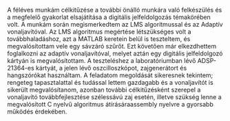 A féléves munkám célkitűzése a további önálló munkára való felkészülés és a megfelelő gyakorlat elsajátítása a digitális jelfeldolgozás témakörében volt. A munkám során megismerkedtem az LMS algoritmussal és az Adaptív vonaljavítóval. Az LMS algoritmus megértése létszükséges volt a továbbhaladáshoz, azt a MATLAB keretein belül is teszteltem, és megvalósítottam vele egy sávzáró szűrőt. Ezt követően már elkezdhettem foglalkozni az adaptív vonaljavítóval, melyet aztán egy digitális jelfeldolgozó kártyán is megvalósítottam. A teszteléshez a laboratóriumban lévő ADSP-21364-es kártyát, a jelen lévő oszcilloszkópot, zajgenerátort és hangszórókat használtam. A feladatom megoldását sikeresnek tekintem; rengeteg tapasztalattal és tudással lettem gazdagabb és a vonaljavítót is sikerült megvalósítanom, azonban további célkitűzésként szerepel a vonaljavító továbbfejlesztése szélessávú zaj esetén, illetve szükség lenne a megvalósított C nyelvű algoritmus átírásáraassembly nyelvre a gyorsabb működés érdekében.
